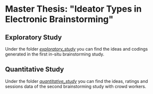 # Master Thesis: "Ideator Types in Electronic Brainstorming"

## Exploratory Study
Under the folder [*exploratory_study*](./exploratory_study) you can find the ideas and codings generated in the first in-situ brainstorming study.

## Quantitative Study
Under the folder [*quantitative_study*](./quantitative_study) you can find the ideas, ratings and sessions data of the second brainstorming study with crowd workers.